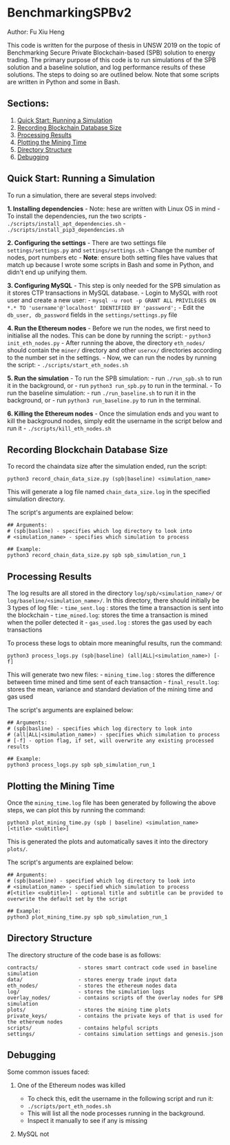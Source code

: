 # BenchmarkingSPBv2
Author: Fu Xiu Heng

This code is written for the purpose of thesis in UNSW 2019 on the topic of Benchmarking Secure Private Blockchain-based (SPB)
solution to energy trading. The primary purpose of this code is to run simulations of the SPB solution and a baseline solution,
and log performance results of these solutions. The steps to doing so are outlined below. Note that some scripts are written in Python and some in Bash.

## Sections:
1. [Quick Start: Running a Simulation](#quick-start-running-a-simulation)
2. [Recording Blockchain Database Size](#recording-blockchain-database-size)
3. [Processing Results](#processing-results)
4. [Plotting the Mining Time](#plotting-the-mining-time)
5. [Directory Structure](#directory-structure)
6. [Debugging](#debugging)

## Quick Start: Running a Simulation
To run a simulation, there are several steps involved:

**1. Installing dependencies**
    - Note: hese are written with Linux OS in mind
    - To install the dependencies, run the two scripts 
      - `./scripts/install_apt_dependencies.sh` 
      - `./scripts/install_pip3_dependencies.sh`

**2. Configuring the settings**
    - There are two settings file `settings/settings.py` and `settings/settings.sh`
    - Change the number of nodes, port numbers etc
    - **Note**: ensure both setting files have values that match up because I wrote some scripts in Bash and some in Python,
    and didn't end up unifying them.

**3. Configuring MySQL**
    - This step is only needed for the SPB simulation as it stores CTP transactions in MySQL database.
    - Login to MySQL with root user and create a new user:
    - ```
      mysql -u root -p
      GRANT ALL PRIVILEGES ON *.* TO 'username'@'localhost' IDENTIFIED BY 'password';
      ```
    - Edit the `db_user, db_password` fields in the `settings/settings.py` file

**4. Run the Ethereum nodes**
    - Before we run the nodes, we first need to initialise all the nodes. This can be done by running the script:
    - `python3 init_eth_nodes.py`
    - After running the above, the directory `eth_nodes/` should contain the `miner/` directory and other `userxx/` 
      directories according to the number set in the settings.
    - Now, we can run the nodes by running the script:
    - `./scripts/start_eth_nodes.sh`
    
**5. Run the simulation**
    - To run the SPB simulation: 
        - run `./run_spb.sh` to run it in the background, or 
        - run `python3 run_spb.py` to run in the terminal.
    - To run the baseline simulation: 
        - run `./run_baseline.sh` to run it in the background, or
        - run `python3 run_baseline.py` to run in the terminal.
        
**6. Killing the Ethereum nodes**
    - Once the simulation ends and you want to kill the background nodes, simply edit the username in the script 
    below and run it
    - `./scripts/kill_eth_nodes.sh`

## Recording Blockchain Database Size
To record the chaindata size after the simulation ended, run the script:
```
python3 record_chain_data_size.py (spb|baseline) <simulation_name>
```
This will generate a log file named `chain_data_size.log` in the specified simulation directory.

The script's arguments are explained below:
```
## Arguments:
# (spb|basline) - specifies which log directory to look into
# <simulation_name> - specifies which simulation to process

## Example:
python3 record_chain_data_size.py spb spb_simulation_run_1
```

## Processing Results
The log results are all stored in the directory `log/spb/<simulation_name>/` or `log/baseline/<simulation_name>/`. In this directory, there should initially be 3 types of log file:
    - `time_sent.log` : stores the time a transaction is sent into the blockchain
    - `time_mined.log`: stores the time a transaction is mined when the poller detected it
    - `gas_used.log`  : stores the gas used by each transactions
    
To process these logs to obtain more meaningful results, run the command:
```
python3 process_logs.py (spb|baseline) (all|ALL|<simulation_name>) [-f]
```
This will generate two new files:
    - `mining_time.log` : stores the difference between time mined and time sent of each transaction
    - `final_result.log`: stores the mean, variance and standard deviation of the mining time and gas used
    

The script's arguments are explained below:
```
## Arguments:
# (spb|basline) - specifies which log directory to look into
# (all|ALL|<simulation_name>) - specifies which simulation to process
# [-f] - option flag, if set, will overwrite any existing processed results

## Example:
python3 process_logs.py spb spb_simulation_run_1
```

## Plotting the Mining Time
Once the `mining_time.log` file has been generated by following the above steps, we can plot this by running the command:
```
python3 plot_mining_time.py (spb | baseline) <simulation_name> [<title> <subtitle>]
```
This is generated the plots and automatically saves it into the directory `plots/`.

The script's arguments are explained below:
```
## Arguments:
# (spb|baseline) - specified which log directory to look into
# <simulation_name> - specified which simulation to process
#[<title> <subtitle>] - optional title and subtitle can be provided to overwrite the default set by the script

## Example: 
python3 plot_mining_time.py spb spb_simulation_run_1
```

## Directory Structure
The directory structure of the code base is as follows:
```
contracts/             - stores smart contract code used in baseline simulation
data/                  - stores energy trade input data
eth_nodes/             - stores the ethereum nodes data
log/                   - stores the simulation logs
overlay_nodes/         - contains scripts of the overlay nodes for SPB simulation
plots/                 - stores the mining time plots
private_keys/          - contains the private keys of that is used for the ethereum nodes
scripts/               - contains helpful scripts
settings/              - contains simulation settings and genesis.json
```

## Debugging
Some common issues faced:
1. One of the Ethereum nodes was killed
    - To check this, edit the username in the following script and run it:
    - `./scripts/port_eth_nodes.sh`
    - This will list all the node processes running in the background.
    - Inspect it manually to see if any is missing

2. MySQL not 
